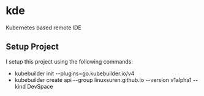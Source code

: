 # kde
Kubernetes based remote IDE

## Setup Project

I setup this project using the following commands:

* kubebuilder init --plugins=go.kubebuilder.io/v4
* kubebuilder create api --group linuxsuren.github.io --version v1alpha1 --kind DevSpace
